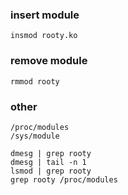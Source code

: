 ### insert module
`insmod rooty.ko`

### remove module
`rmmod rooty`

### other
```
/proc/modules
/sys/module

dmesg | grep rooty
dmesg | tail -n 1
lsmod | grep rooty
grep rooty /proc/modules
```
